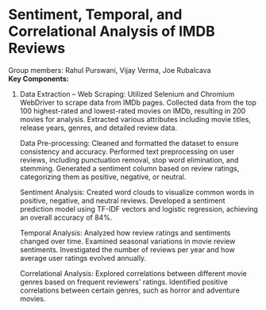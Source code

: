 # Sentiment, Temporal, and Correlational Analysis of IMDB Reviews
<h>Group members: Rahul Purswani, Vijay Verma, Joe Rubalcava<h><br>
<b>Key Components:</b>
1. Data Extraction – Web Scraping:
   Utilized Selenium and Chromium WebDriver to scrape data from IMDb pages.
   Collected data from the top 100 highest-rated and lowest-rated movies on IMDb, resulting in 200 movies for analysis.
   Extracted various attributes including movie titles, release years, genres, and detailed review data.

    Data Pre-processing:
        Cleaned and formatted the dataset to ensure consistency and accuracy.
        Performed text preprocessing on user reviews, including punctuation removal, stop word elimination, and stemming.
        Generated a sentiment column based on review ratings, categorizing them as positive, negative, or neutral.

    Sentiment Analysis:
        Created word clouds to visualize common words in positive, negative, and neutral reviews.
        Developed a sentiment prediction model using TF-IDF vectors and logistic regression, achieving an overall accuracy of 84%.

    Temporal Analysis:
        Analyzed how review ratings and sentiments changed over time.
        Examined seasonal variations in movie review sentiments.
        Investigated the number of reviews per year and how average user ratings evolved annually.

    Correlational Analysis:
        Explored correlations between different movie genres based on frequent reviewers' ratings.
        Identified positive correlations between certain genres, such as horror and adventure movies.

